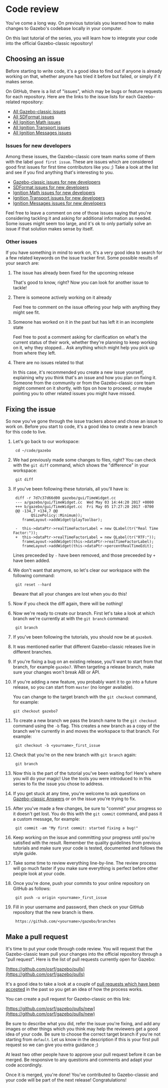 # Code review

You've come a long way. On previous tutorials you learned how to make
changes to Gazebo's codebase locally in your computer.

On this last tutorial of the series, you will learn how to integrate
your code into the official Gazebo-classic repository!

## Choosing an issue

Before starting to write code, it's a good idea to find out if anyone is
already working on that, whether anyone has tried it before but failed,
or simply if it makes sense.

On GitHub, there is a list of "issues", which may be bugs or feature
requests for each repository. Here are the links to the issue lists
for each Gazebo-related repository:

* [All Gazebo-classic issues](https://github.com/osrf/gazebo/issues)
* [All SDFormat issues](https://github.com/osrf/sdformat/issues)
* [All Ignition Math issues](https://github.com/ignitionrobotics/ign-math/issues)
* [All Ignition Transport issues](https://github.com/ignitionrobotics/ign-transport/issues)
* [All Ignition Messages issues](https://github.com/ignitionrobotics/ign-msgs/issues)

### Issues for new developers

Among these issues, the Gazebo-classic core team marks some of them with the label
`good first issue`. These are issues which are considered good first
issues for first time contributors like you ;) Take a look at the list and see
if you find anything that's interesting to you.

* [Gazebo-classic issues for new developers](https://github.com/osrf/gazebo/issues?q=is%3Aissue+is%3Aopen+label%3A%22good+first+issue%22)
* [SDFormat issues for new developers](https://github.com/osrf/sdformat/issues?q=is%3Aissue+is%3Aopen+label%3A%22good+first+issue%22)
* [Ignition Math issues for new developers](https://github.com/ignitionrobotics/ign-math/issues?q=is%3Aissue+is%3Aopen+label%3A%22good+first+issue%22)
* [Ignition Transport issues for new developers](https://github.com/ignitionrobotics/ign-transport/issues?q=is%3Aissue+is%3Aopen+label%3A%22good+first+issue%22)
* [Ignition Messages issues for new developers](https://github.com/ignitionrobotics/ign-msgs/issues?q=is%3Aissue+is%3Aopen+label%3A%22good+first+issue%22)

Feel free to leave a comment on one of those issues saying that you're
considering tackling it and asking for additional information as needed.
Some issues might seem too large, and it's ok to only partially solve
an issue if that solution makes sense by itself.

### Other issues

If you have something in mind to work on, it's a very good idea to search
for a few related keywords on the issue tracker first. Some possible
results of your search are:

1. The issue has already been fixed for the upcoming release

    That's good to know, right? Now you can look for another issue to tackle!

1. There is someone actively working on it already

    Feel free to comment on the issue offering your help with anything they
    might see fit.

1. Someone has worked on it in the past but has left it in an incomplete state

    Feel free to post a comment asking for clarification on what's the current
    status of their work, whether they're planning to keep working on it, why
    they stopped... Ask anything which might help you pick up from where they
    left.

1. There are no issues related to that

    In this case, it's recommended you create a new issue yourself, explaining
    why you think that's an issue and how you plan on fixing it. Someone from
    the community or from the Gazebo-classic core team might comment on it shortly,
    with tips on how to proceed, or maybe pointing you to other related issues
    you might have missed.

## Fixing the issue

So now you've gone through the issue trackers above and chose an issue to
work on. Before you start to code, it's a good idea to create a new
branch for this code to live.

1. Let's go back to our workspace:

        cd ~/code/gazebo

1. We had previously made some changes to files, right? You can check with the
`git diff` command, which shows the "difference" in your workspace:

        git diff

1. If you've been following these tutorials, all you'll have is:

        diff -r 7d7c37d66d00 gazebo/gui/TimeWidget.cc
        --- a/gazebo/gui/TimeWidget.cc  Wed May 03 14:44:20 2017 +0000
        +++ b/gazebo/gui/TimeWidget.cc  Fri May 05 17:27:20 2017 -0700
        @@ -134,7 +134,7 @@
               QSizePolicy::Minimum));
           frameLayout->addWidget(playToolbar);

        -  this->dataPtr->realTimeFactorLabel = new QLabel(tr("Real Time Factor:"));
        +  this->dataPtr->realTimeFactorLabel = new QLabel(tr("RTF:"));
           frameLayout->addWidget(this->dataPtr->realTimeFactorLabel);
           frameLayout->addWidget(this->dataPtr->percentRealTimeEdit);

    Lines preceeded by `-` have been removed, and those preceeded by `+` have
    been added.

1. We don't want that anymore, so let's clear our workspace with the following
command:

        git reset --hard

    Beware that all your changes are lost when you do this!

1. Now if you check the diff again, there will be nothing!

1. Now we're ready to create our branch. First let's take a look at which
branch we're currently at with the `git branch` command:

        git branch

1. If you've been following the tutorials, you should now be at `gazebo9`.

1. It was mentioned earlier that different Gazebo-classic releases live in different
branches.

 1. If you're fixing a bug on an existing release, you'll want to start
    from that branch, for example `gazebo7`. When targeting a release
    branch, make sure your changes won't break ABI or API.

 1. If you're adding a new feature, you probably want it to go into a future
    release, so you can start from `master` (no longer available).

    You can change to the target branch with the `git checkout` command, for example:

        git checkout gazebo7

1. To create a new branch we pass the branch name to the `git checkout` command
using the `-b` flag. This creates a new branch as a copy of the branch we're
currently in and moves the workspace to that branch. For example:

        git checkout -b <yourname>_first_issue

1. Check that you're on the new branch with `git branch` again:

        git branch

1. Now this is the part of the tutorial you've been waiting for! Here's where you
will do your magic! Use the tools you were introduced to in this series to fix
the issue you chose to address.

1. If you get stuck at any time, you're welcome to ask questions on
[Gazebo-classic Answers](http://answers.gazebosim.org/) or on the issue you're trying
to fix.

1. After you've made a few changes, be sure to "commit" your progress so it
doesn't get lost. You do this with the `git commit` command, and pass it a
custom message, for example:

        git commit -am "My first commit: started fixing a bug!"

1. Keep working on the issue and committing your progress until you're
satisfied with the result. Remember the quality guidelines from previous
tutorials and make sure your code is tested, documented and follows the style
guide.

1. Take some time to review everything line-by-line. The review process will go
much faster if you make sure everything is perfect before other people look at
your code.

1. Once you're done, push your commits to your online repository on GitHub
as follows:

        git push -u origin <yourname>_first_issue

1. Fill in your username and password, then check on your GitHub repository
that the new branch is there.

        https://github.com/<yourname>/gazebo/branches

## Make a pull request

It's time to put your code through code review. You will request that the
Gazebo-classic team pull your changes into the official repository through a
"pull request". Here is the list of pull requests currently open for Gazebo:

[https://github.com/osrf/gazebo/pulls](https://github.com/osrf/gazebo/pulls)

It's a good idea to take a look at a couple of [pull requests which have
been accepted](https://github.com/osrf/gazebo/pulls?q=is%3Apr+is%3Amerged)
in the past so you get an idea of how the process works.

You can create a pull request for Gazebo-classic on this link:

[https://github.com/osrf/gazebo/pulls/new](https://github.com/osrf/gazebo/pulls/new)

Be sure to describe what you did, refer the issue you're fixing, and add any
images or other things which you think may help the reviewers get a good
idea of your code. Be sure to choose the correct target branch if you're not
starting from `default`. Let us know in the description if this is your first
pull request so we can give you extra guidance ;)

At least two other people have to approve your pull request before it can be merged.
Be responsive to any questions and comments and adapt your code accordingly.

Once it is merged, you're done! You've contributed to Gazebo-classic and your code will
be part of the next release! Congratulations!

